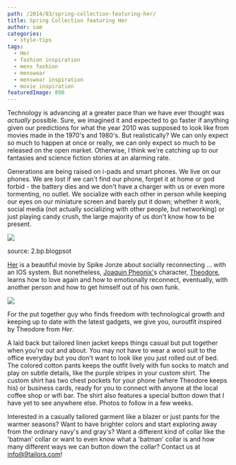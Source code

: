 ```yaml
---
path: /2014/03/spring-collection-featuring-her/
title: Spring Collection featuring Her
author: sam
categories: 
  - style-tips
tags: 
  - Her
  - fashion inspiration
  - mens fashion
  - menswear
  - menswear inspiration
  - movie inspiration
featuredImage: 890
---
```

Technology is advancing at a greater pace than we have ever thought was _actually_ possible. Sure, we imagined it and expected to go faster if anything given our predictions for what the year 2010 was supposed to look like from movies made in the 1970's and 1980's. But realistically? We can only expect so much to happen at once or really, we can only expect so much to be released on the open market. Otherwise, I think we're catching up to our fantasies and science fiction stories at an alarming rate.

Generations are being raised on i-pads and smart phones. We live on our phones. We are lost if we can't find our phone, forget it at home or god forbid - the battery dies and we don't have a charger with us or even more tormenting, no outlet. We socialize with each other in person while keeping our eyes on our miniature screen and barely put it down; whether it work, social media (not actually socializing with other people, but networking) or just playing candy crush, the large majority of us don't know how to be present.

[![](http://1.bp.blogspot.com/-SVKaq3k_KFA/UzRa7bOoDsI/AAAAAAAAByk/4hL80GtWDHs/s1600/in+a+bar+on+a+phone.jpg)](http://1.bp.blogspot.com/-SVKaq3k_KFA/UzRa7bOoDsI/AAAAAAAAByk/4hL80GtWDHs/s1600/in+a+bar+on+a+phone.jpg)

source: 2.bp.blogpsot

[Her](http://www.herthemovie.com/#/everything-about-everything) is a beautiful movie by Spike Jonze about socially reconnecting ... with an IOS system. But nonetheless, [Joaquin Pheonix'](http://www.imdb.com/name/nm0001618/?ref_=tt_cl_t1)s character, [Theodore](http://www.imdb.com/title/tt1798709/), learns how to love again and how to emotionally reconnect, eventually, with another person and how to get himself out of his own funk.

[![](http://4.bp.blogspot.com/-3KtevNi5BCQ/UzXLStK6j4I/AAAAAAAABy0/73gNTDSi3q4/s1600/BlogPost_Her+(1).jpg)](http://4.bp.blogspot.com/-3KtevNi5BCQ/UzXLStK6j4I/AAAAAAAABy0/73gNTDSi3q4/s1600/BlogPost_Her+(1).jpg)

For the put together guy who finds freedom with technological growth and keeping up to date with the latest gadgets, we give you, ouroutfit inspired by Theodore from _Her_.

A laid back but tailored linen jacket keeps things casual but put together when you're out and about. You may not have to wear a wool suit to the office everyday but you don't want to look like you just rolled out of bed. The colored cotton pants keeps the outfit lively with fun socks to match and play on subtle details, like the purple stripes in your custom shirt. The custom shirt has two chest pockets for your phone (where Theodore keeps his) or business cards, ready for you to connect with anyone at the local coffee shop or wifi bar. The shirt also features a special button down that I have yet to see anywhere else. Photos to follow in a few weeks.

Interested in a casually tailored garment like a blazer or just pants for the warmer seasons? Want to have brighter colors and start exploring away from the ordinary navy's and gray's? Want a different kind of collar like the 'batman' collar or want to even know what a 'batman' collar is and how many different ways we can button down the collar? Contact us at info@9tailors.com!